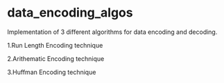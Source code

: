 # data_encoding_algos
Implementation of 3 different algorithms for data encoding and decoding.

1.Run Length Encoding technique

2.Arithematic Encoding technique

3.Huffman Encoding technique
